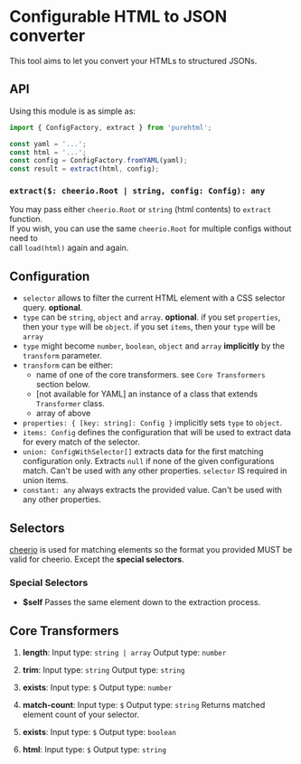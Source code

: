 # Configurable HTML to JSON converter

This tool aims to let you convert your HTMLs to structured JSONs.

## API

Using this module is as simple as:

```ts
import { ConfigFactory, extract } from 'purehtml';

const yaml = '...';
const html = '...';
const config = ConfigFactory.fromYAML(yaml);
const result = extract(html, config);
```

### `extract($: cheerio.Root | string, config: Config): any`

You may pass either `cheerio.Root` or `string` (html contents) to `extract` function.  
If you wish, you can use the same `cheerio.Root` for multiple configs without need to  
call `load(html)` again and again.

## Configuration

- `selector` allows to filter the current HTML element with a CSS selector query. **optional**.
- `type` can be `string`, `object` and `array`. **optional**.
  if you set `properties`, then your `type` will be `object`.
  if you set `items`, then your `type` will be `array`
- `type` might become `number`, `boolean`, `object` and `array` **implicitly** by the `transform` parameter.
- `transform` can be either:
  - name of one of the core transformers. see `Core Transformers` section below.
  - [not available for YAML] an instance of a class that extends `Transformer` class.
  - array of above
- `properties: { [key: string]: Config }` implicitly sets `type` to `object`.
- `items: Config` defines the configuration that will be used to extract data for every match of the selector.
- `union: ConfigWithSelector[]` extracts data for the first matching configuration only. Extracts `null` if
  none of the given configurations match. Can't be used with any other properties. `selector` IS required in union items.
- `constant: any` always extracts the provided value. Can't be used with any other properties.

## Selectors

[cheerio](https://npmjs.com/package/cheerio) is used for matching elements so the format you provided MUST be valid for cheerio. Except the **special selectors**.

### Special Selectors

- **$self**
  Passes the same element down to the extraction process.

## Core Transformers

1. **length**:
   Input type: `string | array`
   Output type: `number`

2. **trim**:
   Input type: `string`
   Output type: `string`

3. **exists**:
   Input type: `$`
   Output type: `number`

4. **match-count**:
   Input type: `$`
   Output type: `string`
   Returns matched element count of your selector.

5. **exists**:
   Input type: `$`
   Output type: `boolean`

6. **html**:
   Input type: `$`
   Output type: `string`
